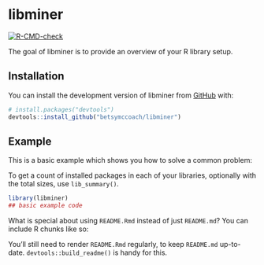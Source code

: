 
<!-- README.md is generated from README.Rmd. Please edit that file -->

# libminer

<!-- badges: start -->

[![R-CMD-check](https://github.com/betsymccoach/libminer/actions/workflows/R-CMD-check.yaml/badge.svg)](https://github.com/betsymccoach/libminer/actions/workflows/R-CMD-check.yaml)
<!-- badges: end -->

The goal of libminer is to provide an overview of your R library setup.

## Installation

You can install the development version of libminer from
[GitHub](https://github.com/) with:

``` r
# install.packages("devtools")
devtools::install_github("betsymccoach/libminer")
```

## Example

This is a basic example which shows you how to solve a common problem:

To get a count of installed packages in each of your libraries,
optionally with the total sizes, use `lib_summary()`.

``` r
library(libminer)
## basic example code
```

What is special about using `README.Rmd` instead of just `README.md`?
You can include R chunks like so:

You’ll still need to render `README.Rmd` regularly, to keep `README.md`
up-to-date. `devtools::build_readme()` is handy for this.
